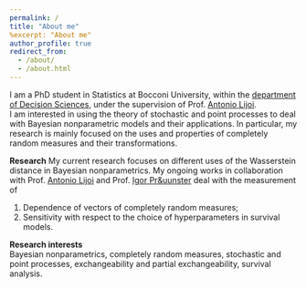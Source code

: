 ```yaml
---
permalink: /
title: "About me"
%excerpt: "About me"
author_profile: true
redirect_from: 
  - /about/
  - /about.html
---
```


I am a PhD student in Statistics at Bocconi University, within the [department of Decision Sciences](https://www.unibocconi.eu/wps/wcm/connect/Bocconi/SitoPubblico_EN/Navigation+Tree/Home/Faculty+and+Research/Departments/Decision+Sciences/), under the supervision of Prof. [Antonio Lijoi](http://mypage.unibocconi.it/antoniolijoi/).  
I am interested in using the theory of stochastic and point processes to deal with Bayesian nonparametric models and their applications. In particular, my research is mainly focused on the uses and properties of completely random measures and their transformations. 

**Research**
My current research focuses on different uses of the Wasserstein distance in Bayesian nonparametrics. My ongoing works in collaboration with Prof. [Antonio Lijoi](http://mypage.unibocconi.it/antoniolijoi/) and Prof. [Igor Pr&uunster](http://didattica.unibocconi.it/mypage/index.php?IdUte=187032&cognome=PRUENSTER&nome=IGOR&urlBackMy=) deal with the measurement of
1. Dependence of vectors of completely random measures;
2. Sensitivity with respect to the choice of hyperparameters in survival models.

**Research interests**  
Bayesian nonparametrics, completely random measures, stochastic and point processes, exchangeability and partial exchangeability, survival analysis.
